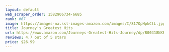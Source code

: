 ```yaml
---
layout: default 
﻿web_scraper_order: 1582906734-6685
rank: #67
image: https://images-na.ssl-images-amazon.com/images/I/817OpHpkClL.jpg
title: Journey's Greatest Hits
url: https://www.amazon.com/Journeys-Greatest-Hits-Journey/dp/B00418NXBA/ref=zg_mw_music_67?_encoding=UTF8&psc=1&refRID=X8V12YXMQG7N6EH1X8Q3
reviews: 4.7 out of 5 stars
price: $26.99 
---
```

